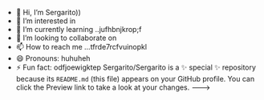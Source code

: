 - 👋 Hi, I’m Sergarito))
- 👀 I’m interested in 
- 🌱 I’m currently learning ..jufhbnjkrop;f
- 💞️ I’m looking to collaborate on 
- 📫 How to reach me ...tfrde7rcfvuinopkl
- 😄 Pronouns: huhuheh
- ⚡ Fun fact: odfjoewigktep
Sergarito/Sergarito is a ✨ special ✨ repository because its `README.md` (this file) appears on your GitHub profile.
You can click the Preview link to take a look at your changes.
--->
